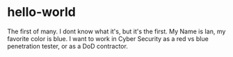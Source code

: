 # hello-world
The first of many. I dont know what it's, but it's the first.
My Name is Ian, my favorite color is blue. I want to work in Cyber Security as a red vs blue penetration tester, or as a DoD contractor.
